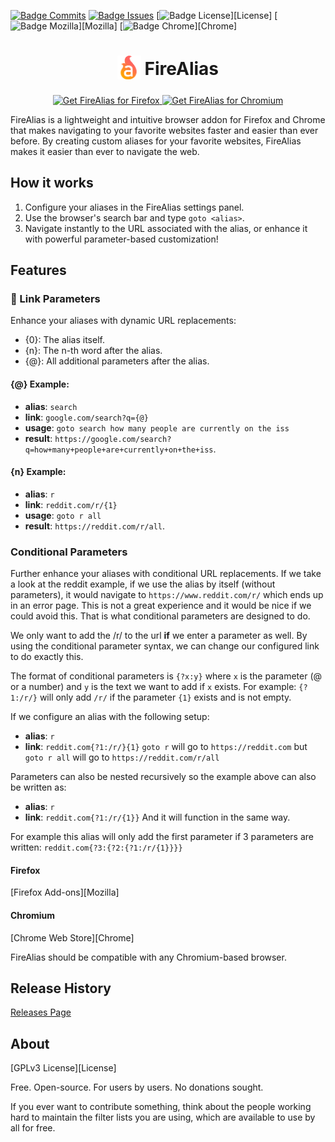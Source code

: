 [![Badge Commits]][Commit Rate]
[![Badge Issues]][Issues]
[![Badge License]][License]
[![Badge Mozilla]][Mozilla]
[![Badge Chrome]][Chrome]

<h1 align="center">
    <sub>
    <img src="./public/icon.png" height="38" width="38">
    </sub>
    FireAlias
</h1>

<p align="center">
<a href="https://addons.mozilla.org/addon/firealias/">
    <img 
        src="https://user-images.githubusercontent.com/585534/107280546-7b9b2a00-6a26-11eb-8f9f-f95932f4bfec.png" alt="Get FireAlias for Firefox"
    >
</a>
<a href="https://chromewebstore.google.com/detail/firealias/kkdiecfcjiijbplpjjjipgiebcimeokd">
    <img 
        src="https://user-images.githubusercontent.com/585534/107280622-91a8ea80-6a26-11eb-8d07-77c548b28665.png" alt="Get FireAlias for Chromium"
    >
</a>
</p>

FireAlias is a lightweight and intuitive browser addon for Firefox and Chrome that makes navigating to your favorite websites faster and easier than ever before. By creating custom aliases for your favorite websites, FireAlias makes it easier than ever to navigate the web.

## How it works
1. Configure your aliases in the FireAlias settings panel.
2. Use the browser's search bar and type `goto <alias>`.
3. Navigate instantly to the URL associated with the alias, or enhance it with powerful parameter-based customization!

## Features
### 🔗 Link Parameters
Enhance your aliases with dynamic URL replacements:
* {0}: The alias itself.
* {n}: The n-th word after the alias.
* {@}: All additional parameters after the alias.

#### {@} Example:
* **alias**: `search`
* **link**: `google.com/search?q={@}`
* **usage**: `goto search how many people are currently on the iss`
* **result**: `https://google.com/search?q=how+many+people+are+currently+on+the+iss`.

#### {n} Example:
* **alias**: `r`
* **link**: `reddit.com/r/{1}`
* **usage**: `goto r all`
* **result**: `https://reddit.com/r/all`.

### Conditional Parameters
Further enhance your aliases with conditional URL replacements. 
If we take a look at the reddit example, if we use the alias by itself (without parameters), it would navigate to `https://www.reddit.com/r/` which ends up in an error page.
This is not a great experience and it would be nice if we could avoid this.
That is what conditional parameters are designed to do.

We only want to add the /r/ to the url **if** we enter a parameter as well.
By using the conditional parameter syntax, we can change our configured link to do exactly this.

The format of conditional parameters is `{?x:y}` where `x` is the parameter (@ or a number) and `y` is the text we want to add if `x` exists. For example: `{?1:/r/}` will only add `/r/` if the parameter `{1}` exists and is not empty. 

If we configure an alias with the following setup:
* **alias**: `r`
* **link**: `reddit.com{?1:/r/}{1}`
`goto r` will go to `https://reddit.com` but `goto r all` will go to `https://reddit.com/r/all`

Parameters can also be nested recursively so the example above can also be written as:
* **alias**: `r`
* **link**: `reddit.com{?1:/r/{1}}`
And it will function in the same way.

For example this alias will only add the first parameter if 3 parameters are written:
`reddit.com{?3:{?2:{?1:/r/{1}}}}`

#### Firefox

[Firefox Add-ons][Mozilla]

#### Chromium

[Chrome Web Store][Chrome]

FireAlias should be compatible with any Chromium-based browser.

## Release History

[Releases Page][Releases]

## About

[GPLv3 License][License]

Free. Open-source. For users by users. No donations sought.

If you ever want to contribute something, think about the people working hard to maintain the filter lists you are using, which are available to use by all for free.


<!---------------------------------[ Internal ]-------------------------------->
[Manual Installation]: https://github.com/Brent-rb/fire-alias-v2/tree/master/dist#install
[Extended Syntax]: https://github.com/Brent-rb/fire-alias-v2/wiki/Static-filter-syntax#extended-syntax
[Privacy Policy]: https://github.com/Brent-rb/fire-alias-v2/wiki/Privacy-policy
[Permissions]: https://github.com/Brent-rb/fire-alias-v2/wiki/Permissions
[Commit Rate]: https://github.com/Brent-rb/fire-alias-v2/commits/master
[Works Best]: https://github.com/Brent-rb/fire-alias-v2/wiki/uBlock-Origin-works-best-on-Firefox
[Deployment]: https://github.com/Brent-rb/fire-alias-v2/wiki/Deploying-uBlock-Origin
[Blocking]: https://github.com/Brent-rb/fire-alias-v2/wiki/Blocking-mode
[Releases]: https://github.com/Brent-rb/fire-alias-v2/releases
[Issues]: https://github.com/Brent-rb/fire-alias-v2/issues
[Wiki]: https://github.com/Brent-rb/fire-alias-v2/wiki

<!----------------------------------[ Badges ]--------------------------------->
[Badge Commits]: https://img.shields.io/github/commit-activity/m/Brent-rb/fire-alias-v2?label=Commits
[Badge Mozilla]: https://img.shields.io/amo/rating/firealias?logo=firefox
[Badge License]: https://img.shields.io/badge/License-GPLv3-blue.svg
[Badge Chrome]: https://img.shields.io/chrome-web-store/rating/kkdiecfcjiijbplpjjjipgiebcimeokd?logo=googlechrome
[Badge Issues]: https://img.shields.io/github/issues/Brent-rb/fire-alias-v2